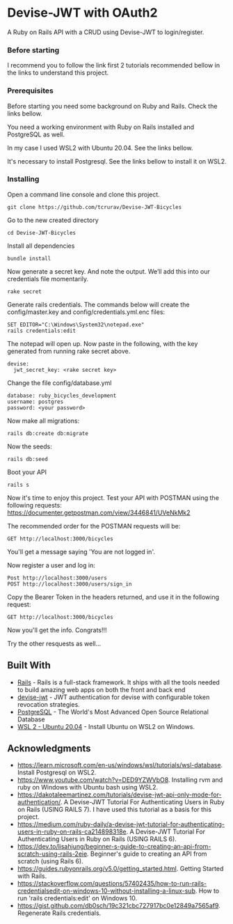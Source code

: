 # Devise-JWT with OAuth2

A Ruby on Rails API with a CRUD using Devise-JWT to login/register. 

### Before starting

I recommend you to follow the link first 2 tutorials recommended bellow in the links to understand this project.

### Prerequisites

Before starting you need some background on Ruby and Rails. Check the links bellow.

You need a working environment with Ruby on Rails installed and PostgreSQL as well.

In my case I used WSL2 with Ubuntu 20.04. See the links bellow.

It's necessary to install Postgresql. See the links bellow to install it on WSL2.

### Installing

Open a command line console and clone this project.

```
git clone https://github.com/tcrurav/Devise-JWT-Bicycles
```

Go to the new created directory

```
cd Devise-JWT-Bicycles
```

Install all dependencies

```
bundle install
```

Now generate a secret key. And note the output. We’ll add this into our credentials file momentarily.

```
rake secret
```

Generate rails credentials. The commands below will create the config/master.key and config/credentials.yml.enc files:

```
SET EDITOR="C:\Windows\System32\notepad.exe"
rails credentials:edit
```

The notepad will open up. Now paste in the following, with the key generated from running rake secret above.

```
devise:
  jwt_secret_key: <rake secret key>
```

Change the file config/database.yml

```
database: ruby_bicycles_development
username: postgres  
password: <your password>
```

Now make all migrations:

```
rails db:create db:migrate
```

Now the seeds:

```
rails db:seed
```

Boot your API

```
rails s
```

Now it's time to enjoy this project. Test your API with POSTMAN using the following requests:
https://documenter.getpostman.com/view/3446841/UVeNkMk2


The recommended order for the POSTMAN requests will be:

```
GET http://localhost:3000/bicycles
```

You'll get a message saying 'You are not logged in'.

Now register a user and log in:

```
Post http://localhost:3000/users
POST http://localhost:3000/users/sign_in
```

Copy the Bearer Token in the headers returned, and use it in the following request:

```
GET http://localhost:3000/bicycles
```

Now you'll get the info. Congrats!!!

Try the other resquests as well...


## Built With

* [Rails](https://rubyonrails.org/) - Rails is a full-stack framework. It ships with all the tools needed to build amazing web apps on both the front and back end
* [devise-jwt](https://rubygems.org/gems/devise-jwt/versions/0.5.6?locale=es) - JWT authentication for devise with configurable token revocation strategies.
* [PostgreSQL](https://www.postgresql.org/) - The World's Most Advanced Open Source Relational Database
* [WSL 2 - Ubuntu 20.04](https://ubuntu.com/tutorials/install-ubuntu-on-wsl2-on-windows-10) - Install Ubuntu on WSL2 on Windows.

## Acknowledgments

* https://learn.microsoft.com/en-us/windows/wsl/tutorials/wsl-database. Install Postgresql on WSL2.
* https://www.youtube.com/watch?v=DED9YZWVbO8. Installing rvm and ruby on Windows with Ubuntu bash using WSL2.
* https://dakotaleemartinez.com/tutorials/devise-jwt-api-only-mode-for-authentication/. A Devise-JWT Tutorial For Authenticating Users in Ruby on Rails (USING RAILS 7). I have used this tutorial as a basis for this project.
* https://medium.com/ruby-daily/a-devise-jwt-tutorial-for-authenticating-users-in-ruby-on-rails-ca214898318e. A Devise-JWT Tutorial For Authenticating Users in Ruby on Rails (USING RAILS 6).
* https://dev.to/lisahjung/beginner-s-guide-to-creating-an-api-from-scratch-using-rails-2eie. Beginner's guide to creating an API from scratch (using Rails 6).
* https://guides.rubyonrails.org/v5.0/getting_started.html. Getting Started with Rails.
* https://stackoverflow.com/questions/57402435/how-to-run-rails-credentialsedit-on-windows-10-without-installing-a-linux-sub. How to run 'rails credentials:edit' on Windows 10.
* https://gist.github.com/db0sch/19c321cbc727917bc0e12849a7565af9. Regenerate Rails credentials.